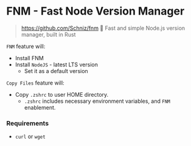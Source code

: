# FNM - Fast Node Version Manager
> https://github.com/Schniz/fnm 
> 🚀 Fast and simple Node.js version manager, built in Rust 

`FNM` feature will:
- Install FNM
- Install `NodeJS` - latest LTS version
    - Set it as a default version

`Copy Files` feature will:
- Copy `.zshrc` to user HOME directory.
    - `.zshrc` includes necessary environment variables, and `FNM` enablement.

### Requirements
- `curl` or `wget`
